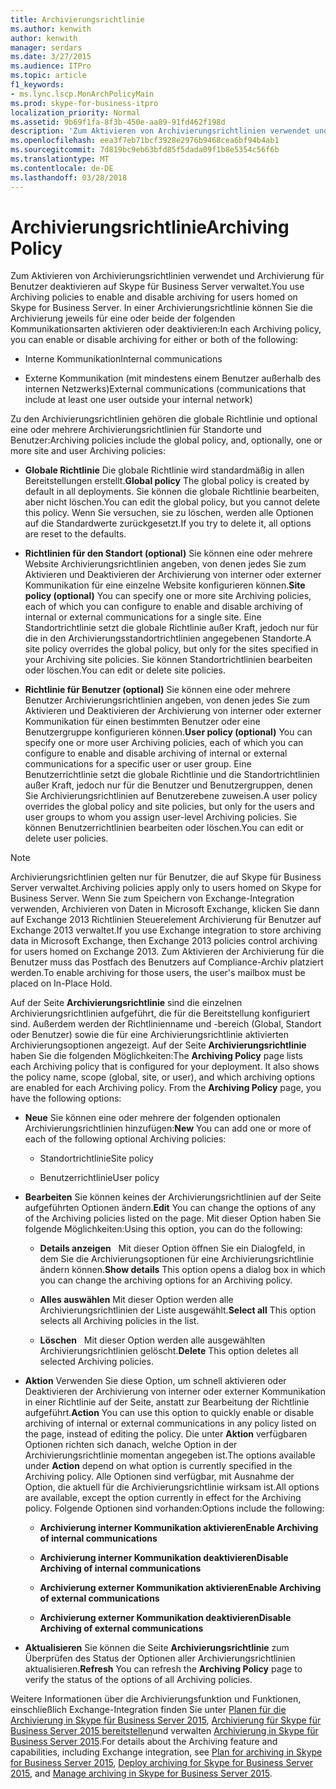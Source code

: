 ```yaml
---
title: Archivierungsrichtlinie
ms.author: kenwith
author: kenwith
manager: serdars
ms.date: 3/27/2015
ms.audience: ITPro
ms.topic: article
f1_keywords:
- ms.lync.lscp.MonArchPolicyMain
ms.prod: skype-for-business-itpro
localization_priority: Normal
ms.assetid: 9b69f1fa-8f3b-450e-aa89-91fd462f198d
description: 'Zum Aktivieren von Archivierungsrichtlinien verwendet und Archivierung für Benutzer deaktivieren auf Skype für Business Server verwaltet. In einer Archivierungsrichtlinie können Sie die Archivierung jeweils für eine oder beide der folgenden Kommunikationsarten aktivieren oder deaktivieren:'
ms.openlocfilehash: eea3f7eb71bcf3928e2976b9468cea6bf94b4ab1
ms.sourcegitcommit: 7d819bc9eb63bfd85f5dada09f1b8e5354c56f6b
ms.translationtype: MT
ms.contentlocale: de-DE
ms.lasthandoff: 03/28/2018
---
```

# <a name="archiving-policy"></a><span data-ttu-id="a9ad4-104">Archivierungsrichtlinie</span><span class="sxs-lookup"><span data-stu-id="a9ad4-104">Archiving Policy</span></span>
 
<span data-ttu-id="a9ad4-105">Zum Aktivieren von Archivierungsrichtlinien verwendet und Archivierung für Benutzer deaktivieren auf Skype für Business Server verwaltet.</span><span class="sxs-lookup"><span data-stu-id="a9ad4-105">You use Archiving policies to enable and disable archiving for users homed on Skype for Business Server.</span></span> <span data-ttu-id="a9ad4-106">In einer Archivierungsrichtlinie können Sie die Archivierung jeweils für eine oder beide der folgenden Kommunikationsarten aktivieren oder deaktivieren:</span><span class="sxs-lookup"><span data-stu-id="a9ad4-106">In each Archiving policy, you can enable or disable archiving for either or both of the following:</span></span>
  
- <span data-ttu-id="a9ad4-107">Interne Kommunikation</span><span class="sxs-lookup"><span data-stu-id="a9ad4-107">Internal communications</span></span>
    
- <span data-ttu-id="a9ad4-108">Externe Kommunikation (mit mindestens einem Benutzer außerhalb des internen Netzwerks)</span><span class="sxs-lookup"><span data-stu-id="a9ad4-108">External communications (communications that include at least one user outside your internal network)</span></span>
    
<span data-ttu-id="a9ad4-109">Zu den Archivierungsrichtlinien gehören die globale Richtlinie und optional eine oder mehrere Archivierungsrichtlinien für Standorte und Benutzer:</span><span class="sxs-lookup"><span data-stu-id="a9ad4-109">Archiving policies include the global policy, and, optionally, one or more site and user Archiving policies:</span></span>
  
- <span data-ttu-id="a9ad4-110">**Globale Richtlinie** Die globale Richtlinie wird standardmäßig in allen Bereitstellungen erstellt.</span><span class="sxs-lookup"><span data-stu-id="a9ad4-110">**Global policy** The global policy is created by default in all deployments.</span></span> <span data-ttu-id="a9ad4-111">Sie können die globale Richtlinie bearbeiten, aber nicht löschen.</span><span class="sxs-lookup"><span data-stu-id="a9ad4-111">You can edit the global policy, but you cannot delete this policy.</span></span> <span data-ttu-id="a9ad4-112">Wenn Sie versuchen, sie zu löschen, werden alle Optionen auf die Standardwerte zurückgesetzt.</span><span class="sxs-lookup"><span data-stu-id="a9ad4-112">If you try to delete it, all options are reset to the defaults.</span></span>
    
- <span data-ttu-id="a9ad4-113">**Richtlinien für den Standort (optional)** Sie können eine oder mehrere Website Archivierungsrichtlinien angeben, von denen jedes Sie zum Aktivieren und Deaktivieren der Archivierung von interner oder externer Kommunikation für eine einzelne Website konfigurieren können.</span><span class="sxs-lookup"><span data-stu-id="a9ad4-113">**Site policy (optional)** You can specify one or more site Archiving policies, each of which you can configure to enable and disable archiving of internal or external communications for a single site.</span></span> <span data-ttu-id="a9ad4-114">Eine Standortrichtlinie setzt die globale Richtlinie außer Kraft, jedoch nur für die in den Archivierungsstandortrichtlinien angegebenen Standorte.</span><span class="sxs-lookup"><span data-stu-id="a9ad4-114">A site policy overrides the global policy, but only for the sites specified in your Archiving site policies.</span></span> <span data-ttu-id="a9ad4-115">Sie können Standortrichtlinien bearbeiten oder löschen.</span><span class="sxs-lookup"><span data-stu-id="a9ad4-115">You can edit or delete site policies.</span></span>
    
- <span data-ttu-id="a9ad4-116">**Richtlinie für Benutzer (optional)** Sie können eine oder mehrere Benutzer Archivierungsrichtlinien angeben, von denen jedes Sie zum Aktivieren und Deaktivieren der Archivierung von interner oder externer Kommunikation für einen bestimmten Benutzer oder eine Benutzergruppe konfigurieren können.</span><span class="sxs-lookup"><span data-stu-id="a9ad4-116">**User policy (optional)** You can specify one or more user Archiving policies, each of which you can configure to enable and disable archiving of internal or external communications for a specific user or user group.</span></span> <span data-ttu-id="a9ad4-117">Eine Benutzerrichtlinie setzt die globale Richtlinie und die Standortrichtlinien außer Kraft, jedoch nur für die Benutzer und Benutzergruppen, denen Sie Archivierungsrichtlinien auf Benutzerebene zuweisen.</span><span class="sxs-lookup"><span data-stu-id="a9ad4-117">A user policy overrides the global policy and site policies, but only for the users and user groups to whom you assign user-level Archiving policies.</span></span> <span data-ttu-id="a9ad4-118">Sie können Benutzerrichtlinien bearbeiten oder löschen.</span><span class="sxs-lookup"><span data-stu-id="a9ad4-118">You can edit or delete user policies.</span></span>
    
> [!NOTE]
> <span data-ttu-id="a9ad4-119">Archivierungsrichtlinien gelten nur für Benutzer, die auf Skype für Business Server verwaltet.</span><span class="sxs-lookup"><span data-stu-id="a9ad4-119">Archiving policies apply only to users homed on Skype for Business Server.</span></span> <span data-ttu-id="a9ad4-120">Wenn Sie zum Speichern von Exchange-Integration verwenden, Archivieren von Daten in Microsoft Exchange, klicken Sie dann auf Exchange 2013 Richtlinien Steuerelement Archivierung für Benutzer auf Exchange 2013 verwaltet.</span><span class="sxs-lookup"><span data-stu-id="a9ad4-120">If you use Exchange integration to store archiving data in Microsoft Exchange, then Exchange 2013 policies control archiving for users homed on Exchange 2013.</span></span> <span data-ttu-id="a9ad4-121">Zum Aktivieren der Archivierung für die Benutzer muss das Postfach des Benutzers auf Compliance-Archiv platziert werden.</span><span class="sxs-lookup"><span data-stu-id="a9ad4-121">To enable archiving for those users, the user's mailbox must be placed on In-Place Hold.</span></span> 
  
<span data-ttu-id="a9ad4-p107">Auf der Seite **Archivierungsrichtlinie** sind die einzelnen Archivierungsrichtlinien aufgeführt, die für die Bereitstellung konfiguriert sind. Außerdem werden der Richtlinienname und -bereich (Global, Standort oder Benutzer) sowie die für eine Archivierungsrichtlinie aktivierten Archivierungsoptionen angezeigt. Auf der Seite **Archivierungsrichtlinie** haben Sie die folgenden Möglichkeiten:</span><span class="sxs-lookup"><span data-stu-id="a9ad4-p107">The **Archiving Policy** page lists each Archiving policy that is configured for your deployment. It also shows the policy name, scope (global, site, or user), and which archiving options are enabled for each Archiving policy. From the **Archiving Policy** page, you have the following options:</span></span>
- <span data-ttu-id="a9ad4-125">**Neue** Sie können eine oder mehrere der folgenden optionalen Archivierungsrichtlinien hinzufügen:</span><span class="sxs-lookup"><span data-stu-id="a9ad4-125">**New** You can add one or more of each of the following optional Archiving policies:</span></span>
    
  - <span data-ttu-id="a9ad4-126">Standortrichtlinie</span><span class="sxs-lookup"><span data-stu-id="a9ad4-126">Site policy</span></span>
    
  - <span data-ttu-id="a9ad4-127">Benutzerrichtlinie</span><span class="sxs-lookup"><span data-stu-id="a9ad4-127">User policy</span></span>
    
- <span data-ttu-id="a9ad4-128">**Bearbeiten** Sie können keines der Archivierungsrichtlinien auf der Seite aufgeführten Optionen ändern.</span><span class="sxs-lookup"><span data-stu-id="a9ad4-128">**Edit** You can change the options of any of the Archiving policies listed on the page.</span></span> <span data-ttu-id="a9ad4-129">Mit dieser Option haben Sie folgende Möglichkeiten:</span><span class="sxs-lookup"><span data-stu-id="a9ad4-129">Using this option, you can do the following:</span></span>
    
  - <span data-ttu-id="a9ad4-130">**Details anzeigen**   Mit dieser Option öffnen Sie ein Dialogfeld, in dem Sie die Archivierungsoptionen für eine Archivierungsrichtlinie ändern können.</span><span class="sxs-lookup"><span data-stu-id="a9ad4-130">**Show details** This option opens a dialog box in which you can change the archiving options for an Archiving policy.</span></span>
    
  - <span data-ttu-id="a9ad4-131">**Alles auswählen** Mit dieser Option werden alle Archivierungsrichtlinien der Liste ausgewählt.</span><span class="sxs-lookup"><span data-stu-id="a9ad4-131">**Select all** This option selects all Archiving policies in the list.</span></span>
    
  - <span data-ttu-id="a9ad4-132">**Löschen**   Mit dieser Option werden alle ausgewählten Archivierungsrichtlinien gelöscht.</span><span class="sxs-lookup"><span data-stu-id="a9ad4-132">**Delete** This option deletes all selected Archiving policies.</span></span>
    
- <span data-ttu-id="a9ad4-133">**Aktion** Verwenden Sie diese Option, um schnell aktivieren oder Deaktivieren der Archivierung von interner oder externer Kommunikation in einer Richtlinie auf der Seite, anstatt zur Bearbeitung der Richtlinie aufgeführt.</span><span class="sxs-lookup"><span data-stu-id="a9ad4-133">**Action** You can use this option to quickly enable or disable archiving of internal or external communications in any policy listed on the page, instead of editing the policy.</span></span> <span data-ttu-id="a9ad4-134">Die unter **Aktion** verfügbaren Optionen richten sich danach, welche Option in der Archivierungsrichtlinie momentan angegeben ist.</span><span class="sxs-lookup"><span data-stu-id="a9ad4-134">The options available under **Action** depend on what option is currently specified in the Archiving policy.</span></span> <span data-ttu-id="a9ad4-135">Alle Optionen sind verfügbar, mit Ausnahme der Option, die aktuell für die Archivierungsrichtlinie wirksam ist.</span><span class="sxs-lookup"><span data-stu-id="a9ad4-135">All options are available, except the option currently in effect for the Archiving policy.</span></span> <span data-ttu-id="a9ad4-136">Folgende Optionen sind vorhanden:</span><span class="sxs-lookup"><span data-stu-id="a9ad4-136">Options include the following:</span></span>
    
  - <span data-ttu-id="a9ad4-137">**Archivierung interner Kommunikation aktivieren**</span><span class="sxs-lookup"><span data-stu-id="a9ad4-137">**Enable Archiving of internal communications**</span></span>
    
  - <span data-ttu-id="a9ad4-138">**Archivierung interner Kommunikation deaktivieren**</span><span class="sxs-lookup"><span data-stu-id="a9ad4-138">**Disable Archiving of internal communications**</span></span>
    
  - <span data-ttu-id="a9ad4-139">**Archivierung externer Kommunikation aktivieren**</span><span class="sxs-lookup"><span data-stu-id="a9ad4-139">**Enable Archiving of external communications**</span></span>
    
  - <span data-ttu-id="a9ad4-140">**Archivierung externer Kommunikation deaktivieren**</span><span class="sxs-lookup"><span data-stu-id="a9ad4-140">**Disable Archiving of external communications**</span></span>
    
- <span data-ttu-id="a9ad4-141">**Aktualisieren** Sie können die Seite **Archivierungsrichtlinie** zum Überprüfen des Status der Optionen aller Archivierungsrichtlinien aktualisieren.</span><span class="sxs-lookup"><span data-stu-id="a9ad4-141">**Refresh** You can refresh the **Archiving Policy** page to verify the status of the options of all Archiving policies.</span></span>
    
<span data-ttu-id="a9ad4-142">Weitere Informationen über die Archivierungsfunktion und Funktionen, einschließlich Exchange-Integration finden Sie unter [Planen für die Archivierung in Skype für Business Server 2015](../../plan-your-deployment/archiving/archiving.md), [Archivierung für Skype für Business Server 2015 bereitstellen](../../deploy/deploy-archiving/deploy-archiving.md)und verwalten [Archivierung in Skype für Business Server 2015](../../manage/archiving/archiving.md).</span><span class="sxs-lookup"><span data-stu-id="a9ad4-142">For details about the Archiving feature and capabilities, including Exchange integration, see [Plan for archiving in Skype for Business Server 2015](../../plan-your-deployment/archiving/archiving.md), [Deploy archiving for Skype for Business Server 2015](../../deploy/deploy-archiving/deploy-archiving.md), and [Manage archiving in Skype for Business Server 2015](../../manage/archiving/archiving.md).</span></span>

